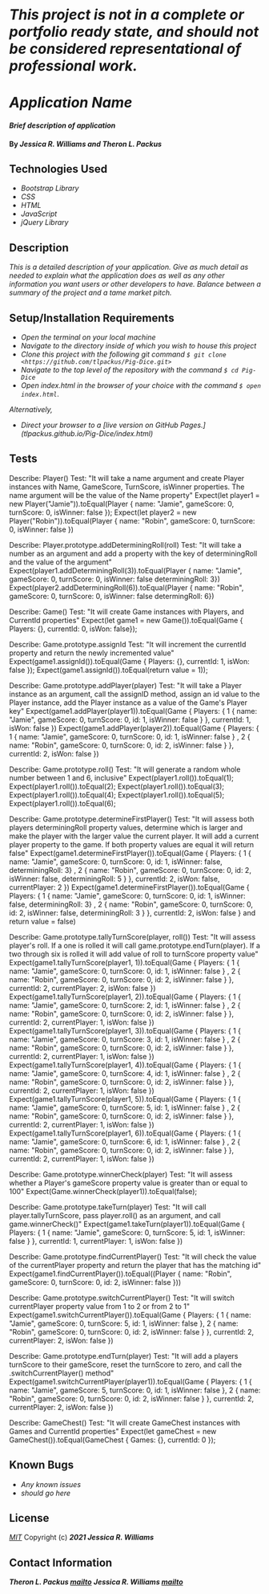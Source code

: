 # _This project is not in a complete or portfolio ready state, and should not be considered representational of professional work._

# _Application Name_

#### _Brief description of application_

#### By _**Jessica R. Williams and Theron L. Packus**_

## Technologies Used

* _Bootstrap Library_
* _CSS_
* _HTML_
* _JavaScript_
* _jQuery Library_

## Description

_This is a detailed description of your application. Give as much detail as needed to explain what the application does as well as any other information you want users or other developers to have. Balance between a summary of the project and a tame market pitch._

## Setup/Installation Requirements
>
* _Open the terminal on your local machine_
* _Navigate to the directory inside of which you wish to house this project_
* _Clone this project with the following git command `$ git clone <https://github.com/tlpackus/Pig-Dice.git>`_
* _Navigate to the top level of the repository with the command `$ cd Pig-Dice`_
* _Open index.html in the browser of your choice with the command `$ open index.html`_.

_Alternatively,_

* _Direct your browser to a [live version on GitHub Pages.] (tlpackus.github.io/Pig-Dice/index.html)_


## Tests

Describe: Player()
Test: "It will take a name argument and create Player instances with Name, GameScore, TurnScore, isWinner properties. The name argument will be the value of the Name property"
Expect(let player1 = new Player("Jamie")).toEqual(Player { name: "Jamie", gameScore: 0, turnScore: 0, isWinner: false });
Expect(let player2 = new Player("Robin")).toEqual(Player { name: "Robin", gameScore: 0, turnScore: 0, isWinner: false })

Describe: Player.prototype.addDeterminingRoll(roll)
Test: "It will take a number as an argument and add a property with the key of determiningRoll and the value of the argument"
Expect(player1.addDeterminingRoll(3)).toEqual(Player { name: "Jamie", gameScore: 0, turnScore: 0, isWinner: false determiningRoll: 3})
Expect(player2.addDeterminingRoll(6)).toEqual(Player { name: "Robin", gameScore: 0, turnScore: 0, isWinner: false determingRoll: 6})

Describe: Game()
Test: "It will create Game instances with Players, and CurrentId properties"
Expect(let game1 = new Game()).toEqual(Game { Players: {}, currentId: 0, isWon: false});

Describe: Game.prototype.assignId
Test: "It will increment the currentId property and return the newly incremented value"
Expect(game1.assignId()).toEqual(Game { Players: {}, currentId: 1, isWon: false });
Expect(game1.assignId()).toEqual(return value = 1));

Describe: Game.prototype.addPlayer(player)
Test: "It will take a Player instance as an argument, call the assignID method, assign an id value to the Player instance, add the Player instance as a value of the Game's Player key"
Expect(game1.addPlayer(player1)).toEqual(Game { Players: { 1 { name: "Jamie", gameScore: 0, turnScore: 0, id: 1, isWinner: false } }, currentId: 1, isWon: false })
Expect(game1.addPlayer(player2)).toEqual(Game { Players: { 1 { name: "Jamie", gameScore: 0, turnScore: 0, id: 1, isWinner: false } , 2 { name: "Robin", gameScore: 0, turnScore: 0, id: 2, isWinner: false } }, currentId: 2, isWon: false })

Describe: Game.prototype.roll()
Test: "It will generate a random whole number between 1 and 6, inclusive"
Expect(player1.roll()).toEqual(1);
Expect(player1.roll()).toEqual(2);
Expect(player1.roll()).toEqual(3);
Expect(player1.roll()).toEqual(4);
Expect(player1.roll()).toEqual(5);
Expect(player1.roll()).toEqual(6);

Describe: Game.prototype.determineFirstPlayer()
Test: "It will assess both players determiningRoll property values, determine which is larger and make the player with the larger value the current player. It will add a current player property to the game. If both property values are equal it will return false"
Expect(game1.determineFirstPlayer()).toEqual(Game { Players: { 1 { name: "Jamie", gameScore: 0, turnScore: 0, id: 1, isWinner: false, determiningRoll: 3} , 2 { name: "Robin", gameScore: 0, turnScore: 0, id: 2, isWinner: false, determiningRoll: 5 } }, currentId: 2, isWon: false, currentPlayer: 2 })
Expect(game1.determineFirstPlayer()).toEqual(Game { Players: { 1 { name: "Jamie", gameScore: 0, turnScore: 0, id: 1, isWinner: false, determiningRoll: 3} , 2 { name: "Robin", gameScore: 0, turnScore: 0, id: 2, isWinner: false, determiningRoll: 3 } }, currentId: 2, isWon: false } and return value = false)

Describe: Game.prototype.tallyTurnScore(player, roll())
Test: "It will assess player's roll. If a one is rolled it will call game.prototype.endTurn(player). If a two through six is rolled it will add value of roll to turnScore property value"
Expect(game1.tallyTurnScore(player1, 1)).toEqual(Game { Players: { 1 { name: "Jamie", gameScore: 0, turnScore: 0, id: 1, isWinner: false } , 2 { name: "Robin", gameScore: 0, turnScore: 0, id: 2, isWinner: false } }, currentId: 2, currentPlayer: 2, isWon: false })
Expect(game1.tallyTurnScore(player1, 2)).toEqual(Game { Players: { 1 { name: "Jamie", gameScore: 0, turnScore: 2, id: 1, isWinner: false } , 2 { name: "Robin", gameScore: 0, turnScore: 0, id: 2, isWinner: false } }, currentId: 2, currentPlayer: 1, isWon: false })
Expect(game1.tallyTurnScore(player1, 3)).toEqual(Game { Players: { 1 { name: "Jamie", gameScore: 0, turnScore: 3, id: 1, isWinner: false } , 2 { name: "Robin", gameScore: 0, turnScore: 0, id: 2, isWinner: false } }, currentId: 2, currentPlayer: 1, isWon: false })
Expect(game1.tallyTurnScore(player1, 4)).toEqual(Game { Players: { 1 { name: "Jamie", gameScore: 0, turnScore: 4, id: 1, isWinner: false } , 2 { name: "Robin", gameScore: 0, turnScore: 0, id: 2, isWinner: false } }, currentId: 2, currentPlayer: 1, isWon: false })
Expect(game1.tallyTurnScore(player1, 5)).toEqual(Game { Players: { 1 { name: "Jamie", gameScore: 0, turnScore: 5, id: 1, isWinner: false } , 2 { name: "Robin", gameScore: 0, turnScore: 0, id: 2, isWinner: false } }, currentId: 2, currentPlayer: 1, isWon: false })
Expect(game1.tallyTurnScore(player1, 6)).toEqual(Game { Players: { 1 { name: "Jamie", gameScore: 0, turnScore: 6, id: 1, isWinner: false } , 2 { name: "Robin", gameScore: 0, turnScore: 0, id: 2, isWinner: false } }, currentId: 2, currentPlayer: 1, isWon: false })

Describe: Game.prototype.winnerCheck(player)
Test: "It will assess whether a Player's gameScore property value is greater than or equal to 100"
Expect(Game.winnerCheck(player1)).toEqual(false);

Describe: Game.prototype.takeTurn(player)
Test: "It will call player.tallyTurnScore, pass player.roll() as an argument, and call game.winnerCheck()"
Expect(game1.takeTurn(player1)).toEqual(Game { Players: { 1 { name: "Jamie", gameScore: 0, turnScore: 5, id: 1, isWinner: false } }, currentId: 1, currentPlayer: 1, isWon: false })

Describe: Game.prototype.findCurrentPlayer()
Test: "It will check the value of the currentPlayer property and return the player that has the matching id"
Expect(game1.findCurrentPlayer()).toEqual((Player { name: "Robin", gameScore: 0, turnScore: 0, id: 2, isWinner: false }))

Describe: Game.prototype.switchCurrentPlayer()
Test: "It will switch currentPlayer property value from 1 to 2 or from 2 to 1"
Expect(game1.switchCurrentPlayer()).toEqual(Game { Players: { 1 { name: "Jamie", gameScore: 0, turnScore: 5, id: 1, isWinner: false }, 2 { name: "Robin", gameScore: 0, turnScore: 0, id: 2, isWinner: false } }, currentId: 2, currentPlayer: 2, isWon: false })

Describe: Game.prototype.endTurn(player)
Test: "It will add a players turnScore to their gameScore, reset the turnScore to zero, and call the .switchCurrentPlayer() method"
Expect(game1.switchCurrentPlayer(player1)).toEqual(Game { Players: { 1 { name: "Jamie", gameScore: 5, turnScore: 0, id: 1, isWinner: false }, 2 { name: "Robin", gameScore: 0, turnScore: 0, id: 2, isWinner: false } }, currentId: 2, currentPlayer: 2, isWon: false })

Describe: GameChest()
Test: "It will create GameChest instances with Games and CurrentId properties"
Expect(let gameChest = new GameChest()).toEqual(GameChest { Games: {}, currentId: 0 });

## Known Bugs

* _Any known issues_
* _should go here_

## License
*[MIT](https://choosealicense.com/licenses/mit/)*
Copyright (c) **_2021 Jessica R. Williams_**
## Contact Information
**_Theron L. Packus [mailto](mailto:tlpackus@gmail.com)_**
**_Jessica R. Williams [mailto](mailto:jessicarubinwilliams@gmail.com)_**

